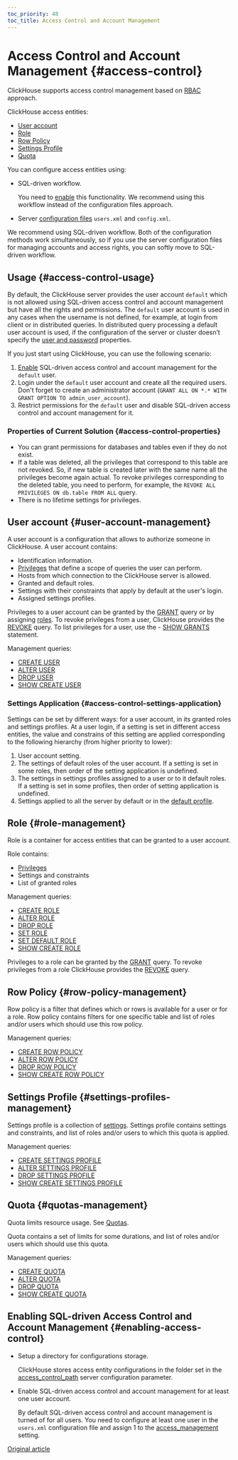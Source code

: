 ```yaml
---
toc_priority: 48
toc_title: Access Control and Account Management
---
```


# Access Control and Account Management {#access-control}

ClickHouse supports access control management based on [RBAC](https://en.wikipedia.org/wiki/Role-based_access_control) approach.

ClickHouse access entities:
- [User account](#user-account-management)
- [Role](#role-management)
- [Row Policy](#row-policy-management)
- [Settings Profile](#settings-profiles-management)
- [Quota](#quotas-management)

You can configure access entities using:

- SQL-driven workflow.

    You need to [enable](#enabling-access-control) this functionality. We recommend using this workflow instead of the configuration files approach.

- Server [configuration files](configuration_files.md) `users.xml` and `config.xml`.

We recommend using SQL-driven workflow. Both of the configuration methods work simultaneously, so if you use the server configuration files for managing accounts and access rights, you can softly move to SQL-driven workflow.


## Usage {#access-control-usage}

By default, the ClickHouse server provides the user account `default` which is not allowed using SQL-driven access control and account management but have all the rights and permissions. The `default` user account is used in any cases when the username is not defined, for example, at login from client or in distributed queries. In distributed query processing a default user account is used, if the configuration of the server or cluster doesn’t specify the [user and password](../engines/table_engines/special/distributed.md) properties.

If you just start using ClickHouse, you can use the following scenario:

1. [Enable](#enabling-access-control) SQL-driven access control and account management for the `default` user.
2. Login under the `default` user account and create all the required users. Don't forget to create an administrator account (`GRANT ALL ON *.* WITH GRANT OPTION TO admin_user_account`).
3. Restrict permissions for the `default` user and disable SQL-driven access control and account management for it.

### Properties of Current Solution {#access-control-properties}

- You can grant permissions for databases and tables even if they do not exist.
- If a table was deleted, all the privileges that correspond to this table are not revoked. So, if new table is created later with the same name all the privileges become again actual. To revoke privileges corresponding to the deleted table, you need to perform, for example, the `REVOKE ALL PRIVILEGES ON db.table FROM ALL` query.
- There is no lifetime settings for privileges.

## User account {#user-account-management}

A user account is a configuration that allows to authorize someone in ClickHouse. A user account contains:

- Identification information.
- [Privileges](../sql_reference/statements/grant.md#grant-privileges) that define a scope of queries the user can perform.
- Hosts from which connection to the ClickHouse server is allowed.
- Granted and default roles.
- Settings with their constraints that apply by default at the user's login.
- Assigned settings profiles.

Privileges to a user account can be granted by the [GRANT](../sql_reference/statements/grant.md) query or by assigning [roles](#role-management). To revoke privileges from a user, ClickHouse provides the [REVOKE](../sql_reference/statements/revoke.md) query. To list privileges for a user, use the - [SHOW GRANTS](../sql_reference/statements/show.md#show-grants-statement) statement.

Management queries:

- [CREATE USER](../sql_reference/statements/create.md#create-user-statement)
- [ALTER USER](../sql_reference/statements/alter.md#alter-user-statement)
- [DROP USER](../sql_reference/statements/misc.md#drop-user-statement)
- [SHOW CREATE USER](../sql_reference/statements/show.md#show-create-user-statement)

### Settings Application {#access-control-settings-application}

Settings can be set by different ways: for a user account, in its granted roles and settings profiles. At a user login, if a setting is set in different access entities, the value and constrains of this setting are applied corresponding to the following hierarchy (from higher priority to lower):

1. User account setting.
2. The settings of default roles of the user account. If a setting is set in some roles, then order of the setting application is undefined.
3. The settings in settings profiles assigned to a user or to it default roles. If a setting is set in some profiles, then order of setting application is undefined.
4. Settings applied to all the server by default or in the [default profile](server_configuration_parameters/settings.md#default-profile).


## Role {#role-management}

Role is a container for access entities that can be granted to a user account.

Role contains:

- [Privileges](../sql_reference/statements/grant.md#grant-privileges)
- Settings and constraints
- List of granted roles

Management queries:

- [CREATE ROLE](../sql_reference/statements/create.md#create-role-statement)
- [ALTER ROLE](../sql_reference/statements/alter.md#alter-role-statement)
- [DROP ROLE](../sql_reference/statements/misc.md#drop-role-statement)
- [SET ROLE](../sql_reference/statements/misc.md#set-role-statement)
- [SET DEFAULT ROLE](../sql_reference/statements/misc.md#set-default-role-statement)
- [SHOW CREATE ROLE](../sql_reference/statements/show.md#show-create-role-statement)

Privileges to a role can be granted by the [GRANT](../sql_reference/statements/grant.md) query. To revoke privileges from a role ClickHouse provides the [REVOKE](../sql_reference/statements/revoke.md) query.

## Row Policy {#row-policy-management}

Row policy is a filter that defines which or rows is available for a user or for a role. Row policy contains filters for one specific table and list of roles and/or users which should use this row policy.

Management queries:

- [CREATE ROW POLICY](../sql_reference/statements/create.md#create-row-policy-statement)
- [ALTER ROW POLICY](../sql_reference/statements/alter.md#alter-row-policy-statement)
- [DROP ROW POLICY](../sql_reference/statements/misc.md#drop-row-policy-statement)
- [SHOW CREATE ROW POLICY](../sql_reference/statements/show.md#show-create-row-policy-statement)


## Settings Profile {#settings-profiles-management}

Settings profile is a collection of [settings](settings/index.md). Settings profile contains settings and constraints, and list of roles and/or users to which this quota is applied.

Management queries:

- [CREATE SETTINGS PROFILE](../sql_reference/statements/create.md#create-settings-profile-statement)
- [ALTER SETTINGS PROFILE](../sql_reference/statements/alter.md#alter-settings-profile-statement)
- [DROP SETTINGS PROFILE](../sql_reference/statements/misc.md#drop-settings-profile-statement)
- [SHOW CREATE SETTINGS PROFILE](../sql_reference/statements/show.md#show-create-settings-profile-statement)


## Quota {#quotas-management}

Quota limits resource usage. See [Quotas](quotas.md).

Quota contains a set of limits for some durations, and list of roles and/or users which should use this quota.

Management queries:

- [CREATE QUOTA](../sql_reference/statements/create.md#create-quota-statement)
- [ALTER QUOTA](../sql_reference/statements/alter.md#alter-quota-statement)
- [DROP QUOTA](../sql_reference/statements/misc.md#drop-quota-statement)
- [SHOW CREATE QUOTA](../sql_reference/statements/show.md#show-create-quota-statement)


## Enabling SQL-driven Access Control and Account Management {#enabling-access-control}

- Setup a directory for configurations storage.

    ClickHouse stores access entity configurations in the folder set in the [access_control_path](server_configuration_parameters/settings.md#access_control_path) server configuration parameter.

- Enable SQL-driven access control and account management for at least one user account.

    By default SQL-driven access control and account management is turned of for all users. You need to configure at least one user in the `users.xml` configuration file and assign 1 to the [access_management](settings/settings_users.md#access_management-user-setting) setting.


[Original article](https://clickhouse.tech/docs/en/operations/access_rights/) <!--hide-->
